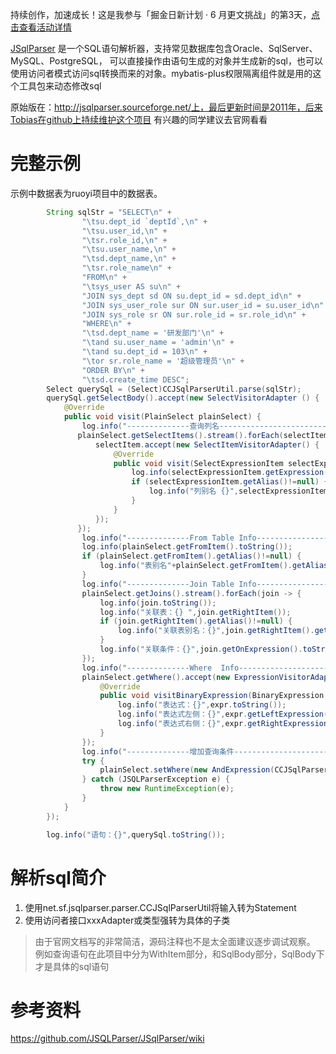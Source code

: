 持续创作，加速成长！这是我参与「掘金日新计划 · 6 月更文挑战」的第3天，[点击查看活动详情](https://juejin.cn/post/7099702781094674468)

[JSqlParser](https://github.com/JSQLParser/JSqlParser/wiki) 是一个SQL语句解析器，支持常见数据库包含Oracle、SqlServer、MySQL、PostgreSQL，
可以直接操作由语句生成的对象并生成新的sql，也可以使用访问者模式访问sql转换而来的对象。mybatis-plus权限隔离组件就是用的这个工具包来动态修改sql

原始版在：http://jsqlparser.sourceforge.net/上，最后更新时间是2011年，后来Tobias在github上持续维护这个项目
有兴趣的同学建议去官网看看

# 完整示例
示例中数据表为ruoyi项目中的数据表。
```java
        String sqlStr = "SELECT\n" +
                "\tsu.dept_id `deptId`,\n" +
                "\tsu.user_id,\n" +
                "\tsr.role_id,\n" +
                "\tsu.user_name,\n" +
                "\tsd.dept_name,\n" +
                "\tsr.role_name\n" +
                "FROM\n" +
                "\tsys_user AS su\n" +
                "JOIN sys_dept sd ON su.dept_id = sd.dept_id\n" +
                "JOIN sys_user_role sur ON sur.user_id = su.user_id\n" +
                "JOIN sys_role sr ON sur.role_id = sr.role_id\n" +
                "WHERE\n" +
                "\tsd.dept_name = '研发部门'\n" +
                "\tand su.user_name = 'admin'\n" +
                "\tand su.dept_id = 103\n" +
                "\tor sr.role_name = '超级管理员'\n" +
                "ORDER BY\n" +
                "\tsd.create_time DESC";
        Select querySql = (Select)CCJSqlParserUtil.parse(sqlStr);
        querySql.getSelectBody().accept(new SelectVisitorAdapter () {
            @Override
            public void visit(PlainSelect plainSelect) {
                log.info("--------------查询列名----------------------------------------");
               plainSelect.getSelectItems().stream().forEach(selectItem -> {
                   selectItem.accept(new SelectItemVisitorAdapter() {
                       @Override
                       public void visit(SelectExpressionItem selectExpressionItem) {
                           log.info(selectExpressionItem.getExpression().toString());
                           if (selectExpressionItem.getAlias()!=null) {
                               log.info("列别名 {}",selectExpressionItem.getAlias().getName());
                           }
                       }
                   });
               });
                log.info("--------------From Table Info----------------------------------------");
                log.info(plainSelect.getFromItem().toString());
                if (plainSelect.getFromItem().getAlias()!=null) {
                    log.info("表别名"+plainSelect.getFromItem().getAlias().getName());
                }
                log.info("--------------Join Table Info----------------------------------------");
                plainSelect.getJoins().stream().forEach(join -> {
                    log.info(join.toString());
                    log.info("关联表：{} ",join.getRightItem());
                    if (join.getRightItem().getAlias()!=null) {
                        log.info("关联表别名：{}",join.getRightItem().getAlias().getName());
                    }
                    log.info("关联条件：{}",join.getOnExpression().toString());
                });
                log.info("--------------Where  Info----------------------------------------");
                plainSelect.getWhere().accept(new ExpressionVisitorAdapter() {
                    @Override
                    public void visitBinaryExpression(BinaryExpression expr) {
                        log.info("表达式：{}",expr.toString());
                        log.info("表达式左侧：{}",expr.getLeftExpression().toString());
                        log.info("表达式右侧：{}",expr.getRightExpression().toString());
                    }
                });
                log.info("--------------增加查询条件----------------------------------------");
                try {
                    plainSelect.setWhere(new AndExpression(CCJSqlParserUtil.parseCondExpression("1=1"),plainSelect.getWhere()));
                } catch (JSQLParserException e) {
                    throw new RuntimeException(e);
                }
            }
        });

        log.info("语句：{}",querySql.toString());
```
# 解析sql简介
1. 使用net.sf.jsqlparser.parser.CCJSqlParserUtil将输入转为Statement
2. 使用访问者接口xxxAdapter或类型强转为具体的子类
> 由于官网文档写的非常简洁，源码注释也不是太全面建议逐步调试观察。
> 例如查询语句在此项目中分为WithItem部分，和SqlBody部分，SqlBody下才是具体的sql语句






# 参考资料
https://github.com/JSQLParser/JSqlParser/wiki